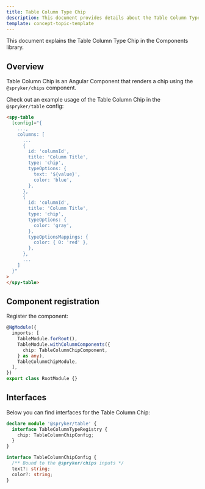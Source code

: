 ```yaml
---
title: Table Column Type Chip
description: This document provides details about the Table Column Type Chip in the Components Library.
template: concept-topic-template
---
```


This document explains the Table Column Type Chip in the Components library.

## Overview

Table Column Chip is an Angular Component that renders a chip using the `@spryker/chips` component.

Check out an example usage of the Table Column Chip in the `@spryker/table` config:

```html
<spy-table 
  [config]="{
    ...,
    columns: [
      ...
      {
        id: 'columnId',
        title: 'Column Title',
        type: 'chip',
        typeOptions: {
          text: '${value}',
          color: 'blue',
        },
      },
      {
        id: 'columnId',
        title: 'Column Title',
        type: 'chip',
        typeOptions: {
          color: 'gray',
        },
        typeOptionsMappings: {
          color: { 0: 'red' },
        },
      },
      ...
    ]
  }"
>
</spy-table>
```

## Component registration

Register the component:

```ts
@NgModule({
  imports: [
    TableModule.forRoot(),
    TableModule.withColumnComponents({
      chip: TableColumnChipComponent,
    } as any),
    TableColumnChipModule,
  ],
})
export class RootModule {}
```

## Interfaces

Below you can find interfaces for the Table Column Chip:

```ts
declare module '@spryker/table' {
  interface TableColumnTypeRegistry {
    chip: TableColumnChipConfig;
  }
}

interface TableColumnChipConfig {
  /** Bound to the @spryker/chips inputs */
  text?: string;
  color?: string;
}
```
